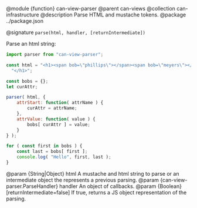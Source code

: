 @module {function} can-view-parser
@parent can-views
@collection can-infrastructure
@description Parse HTML and mustache tokens.
@package ../package.json

@signature `parse(html, handler, [returnIntermediate])`

Parse an html string:

```js
import parser from "can-view-parser";

const html = "<h1><span bob=\"phillips\"></span><span bob=\"meyers\"></span>" +
  "</h1>";

const bobs = {};
let curAttr;

parser( html, {
	attrStart: function( attrName ) {
		curAttr = attrName;
	},
	attrValue: function( value ) {
		bobs[ curAttr ] = value;
	}
} );

for ( const first in bobs ) {
	const last = bobs[ first ];
	console.log( "Hello", first, last );
}
```

@param {String|Object} html A mustache and html string to parse or an intermediate object the represents a previous parsing.
@param {can-view-parser.ParseHandler}  handler An object of callbacks.
@param {Boolean} [returnIntermediate=false] If true, returns a JS object representation of the parsing.
